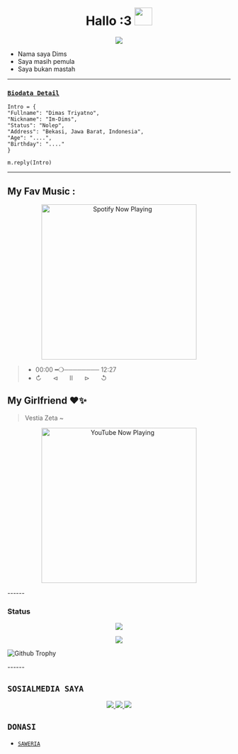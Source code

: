 <h1 align="center">Hallo :3  <img src="https://user-images.githubusercontent.com/1303154/88677602-1635ba80-d120-11ea-84d8-d263ba5fc3c0.gif" width="40px" alt=""><br></h1>
<p align="center">
<img src="https://66.media.tumblr.com/8b1b0816012eddea3ba60ddf87109a6b/tumblr_nvb1ejLY2e1ua9vvpo1_500.gif" />
</p>

<p align="center">

-  Nama saya Dims
-  Saya masih pemula
-  Saya bukan mastah
</p>

------

### [`Biodata Detail`](https://github.com/Im-Dims)
```
Intro = {
"Fullname": "Dimas Triyatno",
"Nickname": "Im-Dims",
"Status": "Nolep",
"Address": "Bekasi, Jawa Barat, Indonesia",
"Age": "....",
"Birthday": "...."
}

m.reply(Intro)
```
___

## My Fav Music :
<p align="center">
  <a href="https://open.spotify.com/track/bfdadf6c-de9e-468b-bbfa-ffeb7c395aec?si=Btfle_keSyysCVtV-bZvFQ&utm_source=copy-link" target="_blank"><img src="https://now-playing-on-spotify.vercel.app/api/spotify" alt="Spotify Now Playing" width="350"/></a></p>

> * 00:00​ ━❍──────── 12:27 
> * ↻ㅤㅤ⊲ㅤㅤⅡㅤㅤ⊳ㅤㅤ↺ㅤ

## My Girlfriend ❤️✨
> Vestia Zeta ~

<p align="center">
  <a 
    href="https://youtube.com/@VestiaZeta?si=-saUirDLbNiysNhy" target="_blank"><img              
src="https://telegra.ph/file/7c259f37a9f0054ee6dde.jpg" alt="YouTube Now Playing" width="350"/></a></p>
------

### Status 

<p align="center"><a href="https://github.com/bolaxd"><img src="https://github-readme-stats.vercel.app/api?username=Im-Dims&show_icons=true&theme=radical"></a></p>
<p align="center"><a href="https://github.com/Im-Dims"><img src="https://github-readme-stats.vercel.app/api/top-langs/?username=bolaxd&theme=radical&layout=compact"></a></p> 

![Github Trophy](https://github-profile-trophy.vercel.app/?username=Im-Dims)

</details>
------

## ```SOSIALMEDIA SAYA```
<p align="center">
<a href="https://www.instagram.com/"><img src="https://img.shields.io/badge/Instagram-E4405F?style=for-the-badge&logo=instagram&logoColor=white"/>
<a href="https://www.youtube.com/@DimsT1945"><img src="https://img.shields.io/badge/YouTube-c4302b?style=for-the-badge&logo=youtube&logoColor=white"/>
<a href="https://wa.me/6281398274790"><img src="https://img.shields.io/badge/WhatsApp-25D366?style=for-the-badge&logo=whatsapp&logoColor=white" /></a>
</p>

## ```DONASI```

- [`SAWERIA`](https://saweria.co/dimst)
